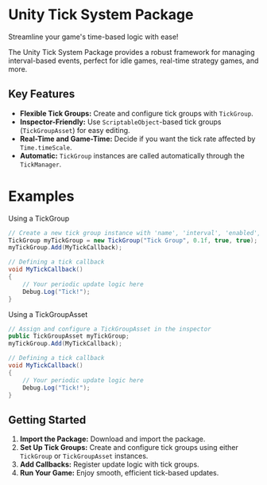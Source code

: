 # Unity Tick System Package

Streamline your game's time-based logic with ease!

The Unity Tick System Package provides a robust framework for managing interval-based events, perfect for idle games, real-time strategy games, and more.

## Key Features
- **Flexible Tick Groups:** Create and configure tick groups with `TickGroup`.
- **Inspector-Friendly:** Use `ScriptableObject`-based tick groups (`TickGroupAsset`) for easy editing.
- **Real-Time and Game-Time:** Decide if you want the tick rate affected by `Time.timeScale`.
- **Automatic:** `TickGroup` instances are called automatically through the `TickManager`.

# Examples

Using a TickGroup
```csharp
// Create a new tick group instance with 'name', 'interval', 'enabled', and 'realTime' parameters
TickGroup myTickGroup = new TickGroup("Tick Group", 0.1f, true, true);
myTickGroup.Add(MyTickCallback);

// Defining a tick callback
void MyTickCallback()
{
    // Your periodic update logic here
    Debug.Log("Tick!");
}
````

Using a TickGroupAsset
```csharp
// Assign and configure a TickGroupAsset in the inspector
public TickGroupAsset myTickGroup;
myTickGroup.Add(MyTickCallback);

// Defining a tick callback
void MyTickCallback()
{
    // Your periodic update logic here
    Debug.Log("Tick!");
}
````

## Getting Started
1. **Import the Package:** Download and import the package.
2. **Set Up Tick Groups:** Create and configure tick groups using either `TickGroup` or `TickGroupAsset` instances.
3. **Add Callbacks:** Register update logic with tick groups.
4. **Run Your Game:** Enjoy smooth, efficient tick-based updates.
